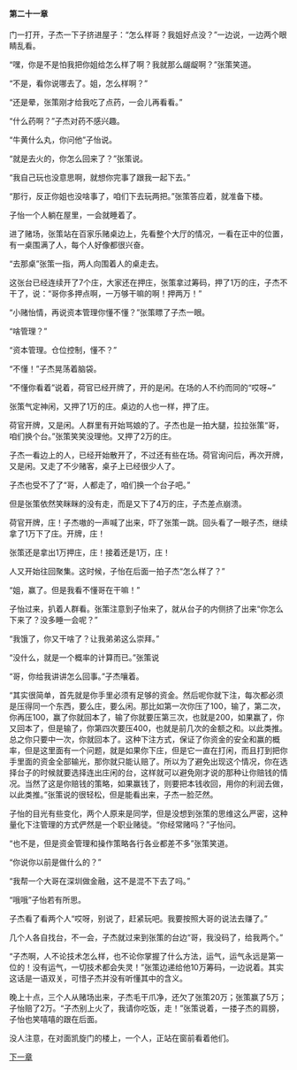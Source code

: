 #### 第二十一章
门一打开，子杰一下子挤进屋子：“怎么样哥？我姐好点没？”一边说，一边两个眼睛乱看。

“嘿，你是不是怕我把你姐给怎么样了啊？我就那么龌龊啊？”张策笑道。

“不是，看你说哪去了。姐，怎么样啊？”

“还是晕，张策刚才给我吃了点药，一会儿再看看。”

“什么药啊？”子杰对药不感兴趣。

“牛黄什么丸，你问他”子怡说。

“就是去火的，你怎么回来了？”张策说。

“我自己玩也没意思啊，就想你完事了跟我一起下去。”

“那行，反正你姐也没啥事了，咱们下去玩两把。”张策答应着，就准备下楼。

子怡一个人躺在屋里，一会就睡着了。

进了赌场，张策站在百家乐赌桌边上，先看整个大厅的情况，一看在正中的位置，有一桌围满了人，每个人好像都很兴奋。

“去那桌”张策一指，两人向围着人的桌走去。

这张台已经连续开了7个庄，大家还在押庄，张策拿过筹码，押了1万的庄，子杰不干了，说：“哥你多押点啊，一万够干嘛的啊！押两万！”

“小赌怡情，再说资本管理你懂不懂？”张策瞟了子杰一眼。

“啥管理？”

“资本管理。仓位控制，懂不？”

“不懂！”子杰晃荡着脑袋。

“不懂你看着”说着，荷官已经开牌了，开的是闲。在场的人不约而同的“哎呀~”

张策气定神闲，又押了1万的庄。桌边的人也一样，押了庄。

荷官开牌，又是闲。人群里有开始骂娘的了。子杰也是一拍大腿，拉拉张策“哥，咱们换个台。”张策笑笑没理他。又押了2万的庄。

子杰一看边上的人，已经开始散开了，不过还有些在场。荷官询问后，再次开牌，又是闲。又走了不少赌客，桌子上已经很少人了。

子杰也受不了了“哥，人都走了，咱们换一个台子吧。”

但是张策依然笑眯眯的没有走，而是又下了4万的庄，子杰差点崩溃。

荷官开牌，庄！子杰嗷的一声喊了出来，吓了张策一跳。回头看了一眼子杰，继续拿了1万下了庄。开牌，庄！

张策还是拿出1万押庄，庄！接着还是1万，庄！

人又开始往回聚集。这时候，子怡在后面一拍子杰“怎么样了？”

“姐，赢了。但是我看不懂哥在干嘛！”

子怡过来，扒着人群看。张策注意到子怡来了，就从台子的内侧挤了出来“你怎么下来了？没多睡一会呢？”

“我饿了，你又干啥了？让我弟弟这么崇拜。”

“没什么，就是一个概率的计算而已。”张策说

“哥，你给我讲讲怎么回事。”子杰嚷着。

“其实很简单，首先就是你手里必须有足够的资金。然后呢你就下注，每次都必须是压得同一个东西，要么庄，要么闲。那比如第一次你压了100，输了，第二次，你再压100，赢了你就回本了，输了你就要压第三次，也就是200，如果赢了，你又回本了，但是输了，你第四次要压400，也就是前几次的金额之和。以此类推。总之你只要中一次，你就回本了。这种下注方式，保证了你资金的安全和赢的概率，但是这里面有一个问题，就是如果你下庄，但是它一直在打闲，而且打到把你手里面的资金全部输光，那你就只能认赔了。所以为了避免出现这个情况，你在选择台子的时候就要选择连出庄闲的台，这样就可以避免刚才说的那种让你赔钱的情况。当然了这是你赔钱的策略，如果赢钱了，则要把本钱收回，用你的利润去做，以此类推。”张策说的很轻松，但是能看出来，子杰一脸茫然。

子怡的目光有些变化，两个人原来是同学，但是没想到张策的思维这么严密，这种量化下注管理的方式俨然是一个职业赌徒。“你经常赌吗？”子怡问。

“也不是，但是资金管理和操作策略各行各业都差不多”张策笑道。

“你说你以前是做什么的？”

“我帮一个大哥在深圳做金融，这不是混不下去了吗。”

“哦哦”子怡若有所思。

子杰看了看两个人“哎呀，别说了，赶紧玩吧。我要按照大哥的说法去赚了。”

几个人各自找台，不一会，子杰就过来到张策的台边“哥，我没码了，给我两个。”

“子杰啊，人不论技术怎么样，也不论你掌握了什么方法，运气，运气永远是第一位的！没有运气，一切技术都会失灵！”张策边递给他10万筹码，一边说着。其实这话是一语双关，可惜子杰并没有听懂其中的含义。

晚上十点，三个人从赌场出来，子杰毛干爪净，还欠了张策20万；张策赢了5万；子怡赔了2万。“子杰别上火了，我请你吃饭，走！”张策说着，一搂子杰的肩膀，子怡也笑嘻嘻的跟在后面。

没人注意，在对面凯旋门的楼上，一个人，正站在窗前看着他们。


[下一章]()




